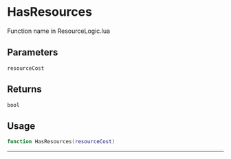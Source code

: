 # HasResources
Function name in ResourceLogic.lua
## Parameters
`resourceCost`
## Returns
`bool`
## Usage
```lua
function HasResources(resourceCost)
```
---
